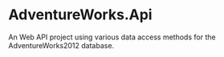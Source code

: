 # AdventureWorks.Api
An Web API project using various data access methods for the AdventureWorks2012 database.
